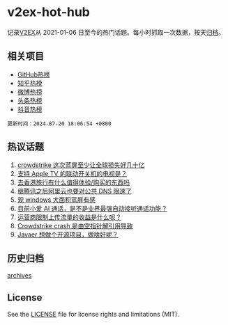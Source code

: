 # v2ex-hot-hub

 记录[V2EX](https://www.v2ex.com/)从 2021-01-06 日至今的热门话题。每小时抓取一次数据，按天[归档](archives)。
 
 ## 相关项目

- [GitHub热榜](https://github.com/snaildev/github-hot-hub)
- [知乎热榜](https://github.com/snaildev/zhihu-hot-hub)
- [微博热榜](https://github.com/snaildev/weibo-hot-hub)
- [头条热榜](https://github.com/snaildev/toutiao-hot-hub)
- [抖音热榜](https://github.com/snaildev/douyin-hot-hub)


 `更新时间：2024-07-20 18:06:54 +0800`

## 热议话题

1. [crowdstrike 这次蓝屏至少让全球损失好几十亿](https://www.v2ex.com/t/1058707)
1. [支持 Apple TV 的联动开关机的电视是？](https://www.v2ex.com/t/1058681)
1. [去香港旅行有什么值得体验/购买的东西吗](https://www.v2ex.com/t/1058746)
1. [继腾讯之后阿里云也要对公共 DNS 限速了](https://www.v2ex.com/t/1058732)
1. [观 windows 大面积蓝屏有感](https://www.v2ex.com/t/1058716)
1. [目前小爱 AI 通话，是不是业界最强自动接听通话功能？](https://www.v2ex.com/t/1058663)
1. [运营商限制上传流量的收益是什么呢？](https://www.v2ex.com/t/1058674)
1. [Crowdstrike crash 是由空指针解引用导致](https://www.v2ex.com/t/1058738)
1. [Javaer 想做个开源项目，做啥好呢？](https://www.v2ex.com/t/1058722)

## 历史归档

[archives](archives)

## License

See the [LICENSE](LICENSE) file for license rights and limitations (MIT).
